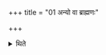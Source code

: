 +++
title = "01 अन्यो वा ब्राह्मणः"

+++

<details><summary>थिते</summary>

अन्यो वा ब्राह्मणः १
</details>
